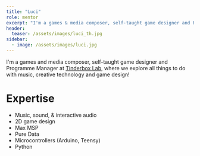 ```yaml
---
title: "Luci"
role: mentor
excerpt: "I'm a games & media composer, self-taught game designer and Programme Manager at Tinderbox Lab..."
header:
  teaser: /assets/images/luci_th.jpg
sidebar:
  - image: /assets/images/luci.jpg
---
```

I'm a games and media composer, self-taught game designer and Programme Manager at [Tinderbox Lab](https://tinderboxcollective.org/digital/), where we explore all things to do with music, creative technology and game design!
 

# Expertise

* Music, sound, & interactive audio
* 2D game design
* Max MSP
* Pure Data
* Microcontrollers (Arduino, Teensy)
* Python



